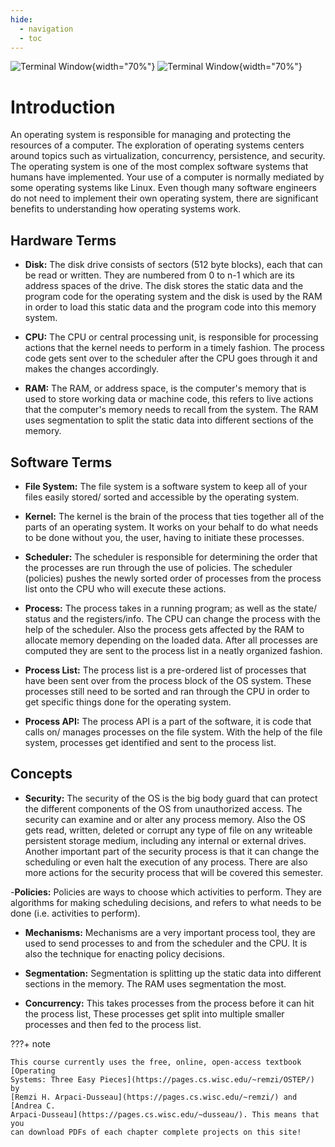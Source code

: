 ```yaml
---
hide:
  - navigation
  - toc
---
```


![Terminal Window](/img/OS-Diagram.svg#only-light){width="70%"}
![Terminal Window](/img/OS-Diagram-Inverted.svg#only-dark){width="70%"}

# Introduction

An operating system is responsible for managing and protecting the resources of
a computer. The exploration of operating systems centers around topics such as
virtualization, concurrency, persistence, and security. The operating system is
one of the most complex software systems that humans have implemented. Your use
of a computer is normally mediated by some operating systems like Linux. Even
though many software engineers do not need to implement their own operating
system, there are significant benefits to understanding how operating systems
work.

## Hardware Terms

- **Disk:** The disk drive consists of sectors (512 byte blocks), each that can be
read or written. They are numbered from 0 to n-1 which are its address spaces
of the drive. The disk stores the static data and the program code for the
operating system and the disk is used by the RAM in order to load this static
data and the program code into this memory system.

- **CPU:** The CPU or central processing unit, is responsible for processing actions
that the kernel needs to perform in a timely fashion. The process code gets
sent over to the scheduler after the CPU goes through it and makes the changes
accordingly.

- **RAM:** The RAM, or address space, is the computer's memory that is used to store
working data or machine code, this refers to live actions that the computer's
memory needs to recall from the system. The RAM uses segmentation to split the
static data into different sections of the memory.

## Software Terms

- **File System:** The file system is a software system to keep all of your files
easily stored/ sorted and accessible by the operating system.

- **Kernel:** The kernel is the brain of the process that ties together all of the
parts of an operating system. It works on your behalf to do what needs to be
done without you, the user, having to initiate these processes.

- **Scheduler:** The scheduler is responsible for determining the order that the
processes are run through the use of policies. The scheduler (policies) pushes
the newly sorted order of processes from the process list onto the CPU who will
execute these actions.

- **Process:** The process takes in a running program; as well as the state/ status
and the registers/info. The CPU can change the process with the help of the
scheduler. Also the process gets affected by the RAM to allocate memory
depending on the loaded data. After all processes are computed they are sent to
the process list in a neatly organized fashion.

- **Process List:** The process list is a pre-ordered list of processes that have
been sent over from the process block of the OS system. These processes still
need to be sorted and ran through the CPU in order to get specific things done
for the operating system.

- **Process API:** The process API is a part of the software, it is code that calls
on/ manages processes on the file system. With the help of the file system,
processes get identified and sent to the process list.


## Concepts

- **Security:** The security of the OS is the big body guard that can protect the
different components of the OS from unauthorized access. The security can
examine and or alter any process memory. Also the OS gets read, written,
deleted or corrupt any type of file on any writeable persistent storage medium,
including any internal or external drives. Another important part of the
security process is that it can change the scheduling or even halt the
execution of any process. There are also more actions for the security process
that will be covered this semester.

-**Policies:** Policies are ways to choose which activities to perform. They are algorithms for making scheduling decisions, and refers to what needs to be done (i.e. activities to perform).

- **Mechanisms:** Mechanisms are a very important process tool, they are used to send
processes to and from the scheduler and the CPU. It is also the technique for enacting policy decisions.

- **Segmentation:** Segmentation is splitting up the static data into different
sections in the memory. The RAM uses segmentation the most.


- **Concurrency:** This takes processes from the process before it can hit the
process list, These processes get split into multiple smaller processes and
then fed to the process list.

???+ note

    This course currently uses the free, online, open-access textbook [Operating
    Systems: Three Easy Pieces](https://pages.cs.wisc.edu/~remzi/OSTEP/) by
    [Remzi H. Arpaci-Dusseau](https://pages.cs.wisc.edu/~remzi/) and [Andrea C.
    Arpaci-Dusseau](https://pages.cs.wisc.edu/~dusseau/). This means that you
    can download PDFs of each chapter complete projects on this site!
